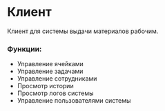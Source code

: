 # Клиент
Клиент для системы выдачи материалов рабочим. 

### Функции:
* Управление ячейками
* Управление задачами
* Управление сотрудниками
* Просмотр истории
* Просмотр логов системы
* Управление пользователями системы